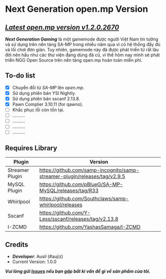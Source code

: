 # Next Generation open.mp Version

## _[Latest open.mp version v1.2.0.2670](https://github.com/openmultiplayer/open.mp/releases/tag/v1.2.0.2670)_


***Next Generation Gaming*** là một gamemode được người Việt Nam tin tưởng và  sử dụng trên nền tảng SA-MP trong nhiều năm qua vì có hệ thống đầy đủ và lối chơi đơn giản. Tuy nhiên, gamemode này đã được phát triển từ rất lâu đời nên hầu như các thư viện đang dùng  đã cũ, vì thế hôm nay mình sẽ phát triển NGG Open Source trên nền tảng open.mp hoàn toàn miễn phí.

## To-do list
- [x] Chuyển đổi từ *SA-MP* lên *open.mp*.
- [x] Sử dụng phiên bản YSI Nightly.
- [x] Sử dụng phiên bản sscanf 2.13.8.
- [x] Pawn Complier 3.10.11 (for qawno).
- [ ] Khắc phục lỗi còn tồn tại.
- [ ] ..........
- [ ] ..........
- [ ] ..........
- [ ] ..........

## Requires Library
|    Plugin             |   Version                                                                     |
|-------                |-------                                                                        |
|   Streamer Plugin     | https://github.com/samp-incognito/samp-streamer-plugin/releases/tag/v2.9.5    |
| MySQL Plugin          | https://github.com/pBlueG/SA-MP-MySQL/releases/tag/R33                        |
|   Whirlpool           |   https://github.com/Southclaws/samp-whirlpool/releases                       |  
|   Sscanf              |    https://github.com/Y-Less/sscanf/releases/tag/v2.13.8                      |
|   I-ZCMD              | https://github.com/YashasSamaga/I-ZCMD                                        |


## Credits
- ***Developer***: Ausil (#aujiz)
- Current Version: 1.0.0

***Vui lòng gửi [Issues](https://github.com/aujiz11/NGG-open.mp/issues) nếu bạn gặp bất kì vấn đề gì về sản phẩm của tôi.***
